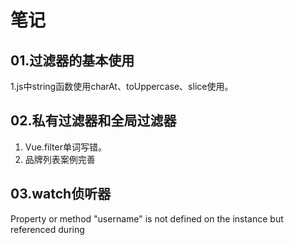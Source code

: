 # 笔记

## 01.过滤器的基本使用

1.js中string函数使用charAt、toUppercase、slice使用。

## 02.私有过滤器和全局过滤器

1. Vue.filter单词写错。
2. 品牌列表案例完善

## 03.watch侦听器

Property or method "username" is not defined on the instance but referenced during 